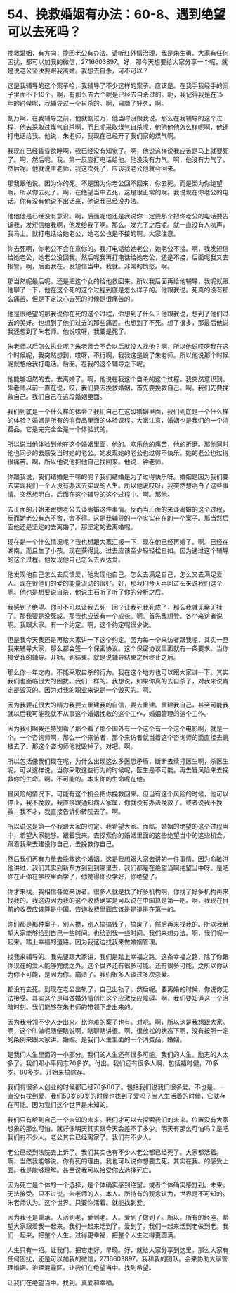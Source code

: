 # 54、挽救婚姻有办法：60-8、遇到绝望可以去死吗？

挽救婚姻，有方向，挽回老公有办法。请听红外情治理，我是朱生勇。大家有任何困扰，都可以加我的微信，2716603897。好，那今天想要给大家分享一个呢，就是说老公坚决要跟我离婚。我想去自杀，可不可以？

这是我辅导的这个案子哈，我辅导了不少这样的案子。应该是。在我手我经手的案子里面不下10个。啊，有那么五六个呢是已经去自杀过的。呃，我记得我是在15年的时候呢，我辅导过一个自杀的。啊，自商了好久。啊。

割万啊，在我辅导之前，他就割过万，他当时没跟我说。那么在我辅导的这个过程，他去采取过煤气自杀啊，而且呢采取煤气自杀呢，他他他他怎么样呢啊，他还打电话给我。他说，朱老师，我现在已经开了我们家的煤气啊。

我现在已经昏昏欲睡啊，我已经没有知觉了。啊，他说这样说我应该是马上就要死了。啊，然后呢。我。第一反应打电话给他。他没没有力气。啊，他没有力气了，然后呢。他就说主老师，我这次死了，应该我老公他就会回来。

那我跟他说。因为你的死。不是因为你老公回不回来，你去死。而是因为你绝望啊。所以你去死了。啊，在绝望当中去死，这是很正常的啊。我说现在你老公的电话。你有没有他说不出话来，他说我已经没办法。

他他他是已经没有意识。啊，后面呢他还是我说你一定要那个把你老公的电话要告诉我，发短信给我啊，他发给我了啊。那么。发完了之后呢。就一直没有人吭声，我马上。就打电话给她老公，她老公也是不接的啊。大家注意。

你去死啊，你老公不会在意你的。我打电话给她老公，她老公不接。啊，我发短信给她老公，她老公没回我。然后呢我再打电话给她老公，还是不接，后面呢我又去报警。啊，后面我在。发短信当中。我就。非常的愤怒。啊。

那当然呢最后呢。还是把这个女的给他救回来。所以我后面再给他辅导，我呢就跟他聊了一下，他在这个死的这个过程到底是怎么样子的。他跟我说。死真的没有那么痛苦。但是下定决心去死的时候是很痛苦的。

他是很绝望的那我说你在死的这个过程，你想到了什么？他跟我说，想到了他们过去的美好。也想到了他们过去的那些痛苦。也想到了不死。想了很多，那最后他说我还想到了朱老师。他说哎呀，我要是死了。

朱老师以后怎么执业呢？朱老师会不会以后就没人找他？啊，所以他说哎呀我在这个时候呢，我突然想到，哎呀，不行啊，我我这是毁了朱老师。所以他说那个时候呢就想给我打电话。后面。在我的这个辅导之下呢。

他能够坦然的去。去离婚了。啊，他说在我这个自杀的这个过程。我突然意识到。朱老师以前一直在说，哎，我们要去挽救婚姻，首先要挽救自己。啊。我们先要挽救自己。我们自己在这段婚姻里面。

我们到底是一个什么样的体会？我们自己在这段婚姻里面，我们到底是一个什么样的体验？婚姻是所有的消费品里面的体验课程。大家注意，婚姻也是我们的一个消费品。它是完完全全是一个体验式的。

所以说当他体验到他在这个婚姻里面，他的。欢乐他的痛苦，他的折磨。那他同时他也同步的去感受当时她的老公。她发现她的老公也过得不快乐。她的老公也过得很痛苦。啊，所以他说他把他自己找回来。他说，钟老师。

你跟我说，我们结婚是干嘛的呢？我们结婚是为了过得快乐呀。婚姻是因为我们要去实现我们一个人没有办法去实现的人生。所以他说哎呀，我突然想明白了这些事情。突然想明白。后面在这个辅导的这个过程中。啊。那他。

去正面的开始来跟她老公去谈离婚这件事情。反而当正面的来谈离婚的这个过程，反而她老公有点不舍，舍不得。这是我辅导的一个实实在在的一个案子。那当然后面他还是坚定的去离婚了。那坚定的去离婚呢。

现在是一个什么情况呢？我也想跟大家汇报一下，现在他已经再婚了。啊。已经在湖南，而且生了小孩。现在获得比。过去应该至少轻轻松自如。因为通过这个辅导的这个过程。他发现他自己怎么去表达爱。

他发现他自己怎么去反馈爱，他发现他自己。怎么去满足自己，怎么又去满足爱人。现在很他们的爱的能量流动的很好。好，那我们今天再回过头来说我们这个啊。他也是想要说自杀，他说主石听了听了你的分析之后。

我感到了绝望。你可不可以让我去死一回？让我死我死成了，那么我就无牵无挂了。那我要是没死成。那我也应该有一个成长。啊。首先我想登。各个来访者说啊。我跟大家。有一个约定。啊，这个约定呢很少说。

但是我今天我还是再给大家讲一下这个约定。因为每一个来访者跟我呢，其实一旦我来辅导大家，那么都会签一个保密协议。这个保密协议里面就有一条要求。当你接受我的辅导。开始。到结束。就是说辅导结束之后终止之后。

那么你一年之内。不能采取自杀的行为。我在这个地方也可以跟大家讲一下。其实我们也面临很大的困扰。我们一样的。我想说，如果你真的去自杀了，对我来说肯定是毁灭的。因为对我的职业来说是一个毁灭的。啊。

因为我要花很大的精力我要去重建我的自信，要去重建。重建我自己，甚至可能我就以后我可能我就不从事这个婚姻挽救的这个工作，婚姻管理的这个工作。

因为我们啊我还特别看了那个看了那个国外有一个这个有一个这个电影啊，就是一个。一个咨询师啊，那么一个来访者，那个来访者就当着这个咨询师的面直接去跳楼去了。那这个咨询师他就毁掉了。对吧。啊。

所以包括像我们现在呢，为什么出现这么多医患矛盾，断断去续打医生啊，杀医生呢。可以这样说，当你采取这些行为的时候呢，医生是不可能。再去冒风险来去挽救你的生命。啊，不可能的。本来你的生命呢在他。

冒风险的情况下，可能有这个机会把你挽救回来。但当有这个风险的时候，他可以停止，我不挽救，我直接跟通知病人家属，你就没有办法挽救了。或者说我不挽救，我不才，我直接告诉你转院去了。啊。

所以说这是第一个我跟大家的约定。我希望大家。面临。婚姻的绝望的这个过程当中，希望大家能够。跟着我来。去探索你的婚姻里面的这些绝望当中的这些机会。跟着我来去建设你自己，去挽救你自己。

然后我们再有力量去挽救这个婚姻。这是我想跟大家去讲的一件事情。因为俞敏洪他讲过，我们其实到新东方到到到哪里去，我们都是在绝望当啊绝望当中呀。是吧你在正你在学校里面学了，你觉得你没学好，你绝望了。

你才来找。我相信各位来访者。很多人就是找了好多机构啊，你找了好多机构再来找我的。我这边因为我的这个收费确实是可以说在中国算是第一吧。啊，我现在目前的收费应该算是中国。咨询收费里面应该是是排排在第一的。

你们都是那种案子，别人搅，别人搞搞残了，搞废了，然后再来找我的。所以我希望大家能够给到自己一些时间。也给到我一些时间。我们来想办法。啊，我们呢一起来。踏上幸福的道路。因为我这边找我来做婚姻管理。

找我来辅导的。我先要跟大家讲，我们是踏上幸福之路。这条幸福之路，除了你跟你现在的爱人能够完成之外。这个世界还有很多可能。还有很多可能，之所以你认为你不可能，是因为你。崩溃了。我们很多人谈过多次恋爱。

都没有去死。到现在老公出轨了，自己出轨了。然后呢。要离婚的时候，你说你无法接受。其实这个是叫做婚外情创伤这个应激反应障碍。啊，我们要知道这一个治暗时刻。我们能够在朱老师的带领下走出来的。

因为我带领不少人走出来。比你难的案子也有。对吧。啊，所以这是我想跟大家。啊，这个叫做呢随便瞎说啊，瞎聊瞎讲很。啊，很放松的状态下啊，没有按照一定的条例来跟大家讲。婚姻。是我们人生里面的一个消费品。婚姻。

是我们人生里面的一小部分。我们的人生还有很多可能。我们的人生。励志的人太多了。我们邓小平同志70多岁。付出。我们还有很多人啊，包括褚时健，70多岁、80多岁。开始来搞除存。

我们有很多人创业的时候都已经70多80了。包括我们说我们很多爱。不也是。一直没有找到爱，我们50岁60岁的时候也找到了爱吗？当人生活着的时候，它就存在可能。因为我们这个世界是未知的。

我们只有给到自己一个未知的未来。我们才可以去探索我们的未来。位置没有大家想象的那么可怕。就好像明天其实跟今天会差不了多少。明天有那么可怕吗？是吧我们有不少人。老公其实已经离家了。我们有不少人。

老公已经到法院去上诉了。我们其实也有不少人老公都已经死了。大家都活着。啊，当然我能够说。你有死的理由。我也可以说你想要去死。其实在我。的感受上面。我是能够理解。甚至说我可以接受你去选择死亡。

因为死亡是个体的一个选择，是个体确实感到绝望。或者个体确实感觉到。未来。无法接受。只不过说。朱老师的人。本人。所持有的观念认为，世界是不可知的。朱老师认为。这个世界。只要你活着。就能找到爱。

因为我还是秉承。人活到老，爱到老。人。爱到了做到了。所以。所有的经座。希望大家跟着我一起来。我们一起来活到了。爱到了。我们一起来活到老做到老。我们一起来。把整个人生。过得更幸福，把整个人生过得更圆满。

人生只有一招。让我们。把它走好。早晚。好，就给大家分享到这里。那么大家有任何困扰，还是可以加我的微信，2716603897。我和我的团队。会来协助大家管理婚姻。治理混霾区。让我们在绝望当中。找到希望。

让我们在绝望当中。找到。真爱和幸福。